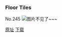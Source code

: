 ### Floor Tiles
No.245
![图片不见了~~~](https://imgs.xkcd.com/comics/floor_tiles.png)

[原址](https://xkcd.com//245) [下载](https://imgs.xkcd.com/comics/floor_tiles.png)

